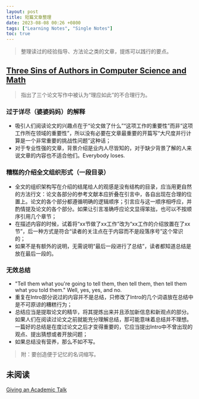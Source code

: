 ```yaml
---
layout: post
title: 短篇文章整理
date: 2023-08-08 00:26 +0800
tags: ["Learning Notes", "Single Notes"]
toc: true
---
```


> 整理读过的经验指导、方法论之类的文章，提炼可以践行的要点。

## [Three Sins of Authors in Computer Science and Math](http://www.cs.cmu.edu/~jrs/sins.html)

> 指出了三个论文写作中被认为“理应如此”的不合理行为。

### 过于详尽（婆婆妈妈）的解释

- 吸引人们阅读论文的兴趣点在于“论文做了什么”“这项工作的重要性”而非“这项工作所在领域的重要性”，所以没有必要在文章最重要的开篇写“大尺度并行计算是一个非常重要的挑战性问题”这种话；
- 对于专业性强的文章，背景介绍是业内人尽皆知的，对于缺少背景了解的人来说文章的内容也不适合他们。Everybody loses.

### 糟糕的介绍全文组织形式（一段目录）

- 全文的组织架构写在介绍的结尾给人的观感是没有结构的目录，应当用更自然的方法行文：论文各部分的参考文献本应折叠在引言中，各自出现在合理的位置上。论文的各个部分都遵循明确的逻辑顺序；引言应与这一顺序相呼应，并酌情提及论文的各个部分。如果让引言准确呼应论文显得笨拙，也可以不按顺序引用几个章节；
- 在描述内容的时候，试着将“xx节做了xx工作”改为“xx工作的介绍放置在了xx节”，后一种方式是符合“读者的关注点在于内容而不是段落序号”这个常识的；
- 如果不是有额外的说明，无需说明“最后一段进行了总结”，读者都知道总结是放在最后一段的。

### 无效总结

- "Tell them what you're going to tell them, then tell them, then tell them what you told them." Well, yes, yes, and no.
- 重复在Intro部分说过的内容并不是总结，只修改了Intro的几个词语放在总结中是不可原谅的糟糕行为；
- 总结应当是提取论文的精华，将其提炼出来并且添加新信息和新观点的部分。如果人们在阅读过论文之前就能充分理解总结，那可能意味着总结并不理想。一篇好的总结是在度过论文之后才变得重要的，它应当提出Intro中不曾出现的观点、提出猜想或者开放问题；
- 如果总结没有营养，那么不如不写。

> 附：要创造便于记忆的名词缩写。

## 未阅读

[Giving an Academic Talk](https://people.eecs.berkeley.edu/~jrs/speaking.html)
